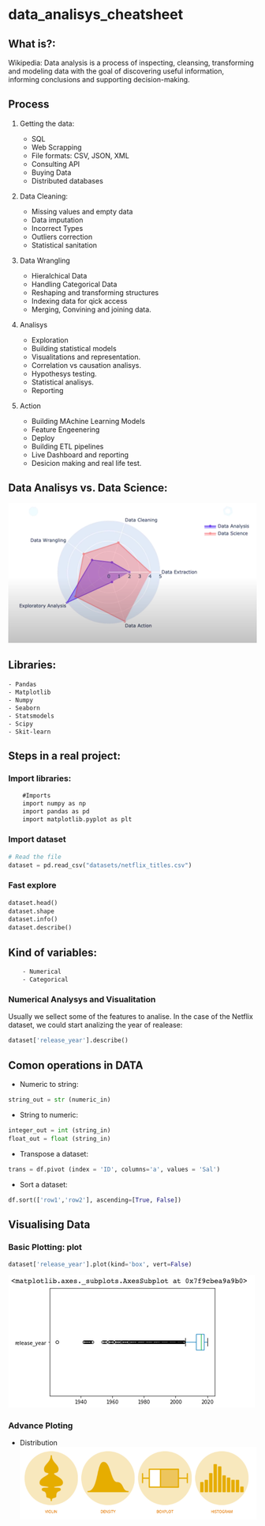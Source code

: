 # data_analisys_cheatsheet

## What is?:

Wikipedia: Data analysis is a process of inspecting, cleansing, transforming and modeling data with the goal of discovering useful information, informing conclusions and supporting decision-making.

## Process

1. Getting the data:

   - SQL
   - Web Scrapping
   - File formats: CSV, JSON, XML
   - Consulting API
   - Buying Data
   - Distributed databases

2. Data Cleaning:

   - Missing values and empty data
   - Data imputation
   - Incorrect Types
   - Outliers correction
   - Statistical sanitation

3. Data Wrangling

   - Hieralchical Data
   - Handling Categorical Data
   - Reshaping and transforming structures
   - Indexing data for qick access
   - Merging, Convining and joining data.

4. Analisys

   - Exploration
   - Building statistical models
   - Visualitations and representation.
   - Correlation vs causation analisys.
   - Hypothesys testing.
   - Statistical analisys.
   - Reporting

5. Action

   - Building MAchine Learning Models
   - Feature Engeenering
   - Deploy
   - Building ETL pipelines
   - Live Dashboard and reporting
   - Desicion making and real life test.

## Data Analisys vs. Data Science:

![](img/01.png)

## Libraries:

    - Pandas
    - Matplotlib
    - Numpy
    - Seaborn
    - Statsmodels
    - Scipy
    - Skit-learn

## Steps in a real project:

### Import libraries:

        #Imports
        import numpy as np
        import pandas as pd
        import matplotlib.pyplot as plt

### Import dataset

```python
# Read the file
dataset = pd.read_csv("datasets/netflix_titles.csv")
```

### Fast explore

```python
dataset.head()
dataset.shape
dataset.info()
dataset.describe()
```

## Kind of variables:

        - Numerical
        - Categorical

### Numerical Analysys and Visualitation

Usually we sellect some of the features to analise.
In the case of the Netflix dataset, we could start analizing the year of realease:

```python
dataset['release_year'].describe()
```

## Comon operations in DATA

- Numeric to string:

```python
string_out = str (numeric_in)
```

- String to numeric:

```python
integer_out = int (string_in)
float_out = float (string_in)
```

- Transpose a dataset:

```python
trans = df.pivot (index = 'ID', columns='a', values = 'Sal')
```

- Sort a dataset:

```python
df.sort(['row1','row2'], ascending=[True, False])
```

## Visualising Data

### Basic Plotting: plot

```python
dataset['release_year'].plot(kind='box', vert=False)
```

![](img/03.png)

### Advance Ploting

- Distribution
  ![](img/02.png)
